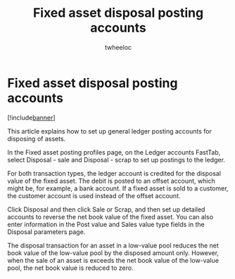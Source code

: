 ﻿---
# required metadata

title: Fixed asset disposal posting accounts
description: This article explains how to set up general ledger posting accounts for disposing of assets.
author: twheeloc
manager: AnnBe
ms.date: 04/04/2017
ms.topic: article
ms.prod: 
ms.service: Dynamics365Operations
ms.technology: 

# optional metadata

ms.search.form: AssetPosting
# ROBOTS: 
audience: Application User
# ms.devlang: 
ms.reviewer: twheeloc
ms.search.scope: AX 7.0.0, Operations, Core
# ms.tgt_pltfrm: 
ms.custom: 3461
ms.assetid: dfdc0730-e030-48cc-8d93-15bdc7b23776
ms.search.region: Global
# ms.search.industry: 
ms.author: saraschi
ms.search.validFrom: 2016-02-28
ms.dyn365.ops.version: AX 7.0.0

---

# Fixed asset disposal posting accounts

[!include[banner](../includes/banner.md)]


This article explains how to set up general ledger posting accounts for disposing of assets.

In the Fixed asset posting profiles page, on the Ledger accounts FastTab, select Disposal - sale and Disposal - scrap to set up postings to the ledger.

For both transaction types, the ledger account is credited for the disposal value of the fixed asset. The debit is posted to an offset account, which might be, for example, a bank account. If a fixed asset is sold to a customer, the customer account is used instead of the offset account.

Click Disposal and then click Sale or Scrap, and then set up detailed accounts to reverse the net book value of the fixed asset. You can also enter information in the Post value and Sales value type fields in the Disposal parameters page. 

The disposal transaction for an asset in a low-value pool reduces the net book value of the low-value pool by the disposed amount only. However, when the sale of an asset is exceeds the net book value of the low-value pool, the net book value is reduced to zero.




